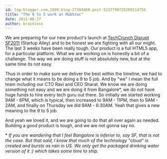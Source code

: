 ```yaml
---
id: tag:blogger.com,1999:blog-27384460.post-5237790735289114758
title: "The 9 to 5 work at MobStac"
date: 2011-08-27
author: brainless
---
```


We are preparing for our new product's launch at [TechCrunch Disrupt SF2011](http://disrupt.techcrunch.com/SF2011/) (Startup Alley) and to be honest we are fighting with all our might. The last 3 weeks have been really tough. Our product is a full HTML5 app, for a particular platform. What we are working on is honestly a bit of a challenge. The way we are doing stuff is not absolutely new, but at the same time its not easy.  

Thus in order to make sure we deliver the best within the timeline, we had to change what it means to be doing a 9 to 5 job. And by "we" I mean the full team including our CTO Ravi and CEO Sharat. We know we are doing something not easy and we are doing it from Bangalore\*, we do not have huge funds to hire every tech guru out there. So initially we started working 9AM - 6PM, which is typical, then increased to 9AM - 11PM, then to 9AM - 2AM, and finally on Thursday we did 9AM - 6:30AM. Yeah that gives a new meaning to the 9 to 5 job.

And yeah we loved it, and we are going to do that all over again as needed. Building a good product is tough, and we are not gonna say no.

\* *If you are wandering that I feel Bangalore is inferior to, say SF, that is not the case. But that said, I know that much of the technology "cloud" is created and bursts as rain in US. We only get the packaged drinking water version of it :) which takes some time to ship.*